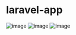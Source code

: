 # laravel-app
![image](https://user-images.githubusercontent.com/99917629/212022689-f8e4848e-4f5d-4660-8642-69c9b1516467.png)
![image](https://user-images.githubusercontent.com/99917629/212022756-b4cd7ae8-5e71-427d-ae6a-fe411eb48cff.png)
![image](https://user-images.githubusercontent.com/99917629/212023073-882f6472-f83a-47cd-8a1c-d9ecbb31bc19.png)
